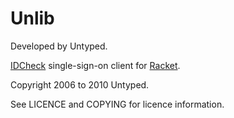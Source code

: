 Unlib
=====

Developed by Untyped.

[IDCheck][1] single-sign-on client for [Racket][2].

Copyright 2006 to 2010 Untyped.

See LICENCE and COPYING for licence information.

[1]: http://idcheck.sourceforge.net
[2]: http://www.racket-lang.org

